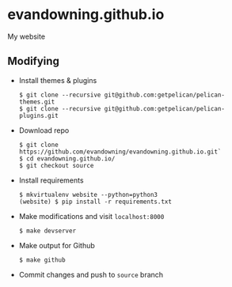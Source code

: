 # evandowning.github.io
My website

## Modifying
  - Install themes & plugins
    ```
    $ git clone --recursive git@github.com:getpelican/pelican-themes.git
    $ git clone --recursive git@github.com:getpelican/pelican-plugins.git
    ```
  - Download repo
    ```
    $ git clone https://github.com/evandowning/evandowning.github.io.git`
    $ cd evandowning.github.io/
    $ git checkout source
    ```
  - Install requirements
    ```
    $ mkvirtualenv website --python=python3
    (website) $ pip install -r requirements.txt
    ```
  - Make modifications and visit `localhost:8000`
    ```
    $ make devserver
    ```
  - Make output for Github
    ```
    $ make github
    ```
  - Commit changes and push to `source` branch
